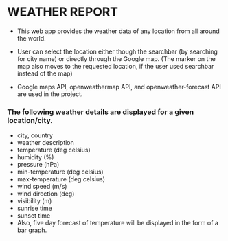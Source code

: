 # WEATHER REPORT

-   This web app provides the weather data of any location from all around the world.

-   User can select the location either though the searchbar (by searching for city name) or directly through the Google map. (The marker on the map also moves to the requested location, if the user used searchbar instead of the map)

-   Google maps API, openweathermap API, and openweather-forecast API are used in the project.

### The following weather details are displayed for a given location/city.

-   city, country
-   weather description
-   temperature (deg celsius)
-   humidity (%)
-   pressure (hPa)
-   min-temperature (deg celsius)
-   max-temperature (deg celsius)
-   wind speed (m/s)
-   wind direction (deg)
-   visibility (m)
-   sunrise time
-   sunset time
-   Also, five day forecast of temperature will be displayed in the form of a bar graph.
